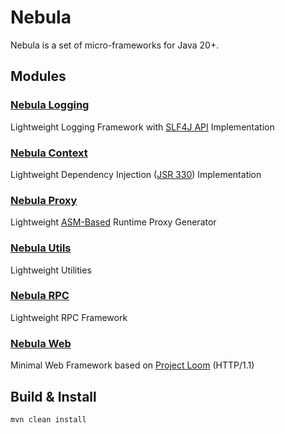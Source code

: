 Nebula
======

Nebula is a set of micro-frameworks for Java 20+.


Modules
-------

### [Nebula Logging](nebula-logging)

Lightweight Logging Framework with [SLF4J API](https://www.slf4j.org) Implementation


### [Nebula Context](nebula-context)

Lightweight Dependency Injection ([JSR 330](https://www.jcp.org/en/jsr/detail?id=330)) Implementation


### [Nebula Proxy](nebula-proxy)

Lightweight [ASM-Based](https://asm.ow2.io/) Runtime Proxy Generator


### [Nebula Utils](nebula-utils)

Lightweight Utilities


### [Nebula RPC](nebula-rpc)

Lightweight RPC Framework


### [Nebula Web](nebula-web)

Minimal Web Framework based on [Project Loom](https://wiki.openjdk.java.net/display/loom/Main) (HTTP/1.1)


Build & Install
---------------

```
mvn clean install
```
